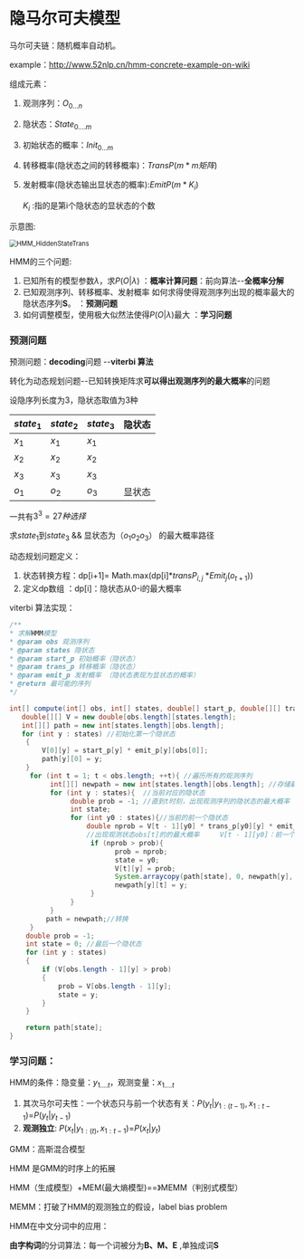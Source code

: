 # 隐马尔可夫模型

马尔可夫链：随机概率自动机。 

example：http://www.52nlp.cn/hmm-concrete-example-on-wiki

组成元素：

1. 观测序列：$O_{0...n}$

2. 隐状态：$State_{0....m}$

3. 初始状态的概率：$Init_{0...m}$

4. 转移概率(隐状态之间的转移概率)：$TransP(m*m 矩阵)$

5. 发射概率(隐状态输出显状态的概率):$EmitP(m*K_i)$

   $K_i$ :指的是第i个隐状态的显状态的个数

示意图:

 <img src="C:\Users\Administrator\Desktop\ms\ml\img\HMM_HiddenStateTrans.jpg" alt="HMM_HiddenStateTrans" style="zoom:80%;" />

HMM的三个问题:

1. 已知所有的模型参数$\lambda$，求$P(O|\lambda)$   ：**概率计算问题**：前向算法--**全概率分解**
2. 已知观测序列、转移概率、发射概率 如何求得使得观测序列出现的概率最大的隐状态序列**S**。  ：**预测问题**
3. 如何调整模型，使用极大似然法使得$P(O|\lambda)$最大    ：**学习问题**

### 预测问题

预测问题：**decoding**问题 --**viterbi 算法**

转化为动态规划问题--已知转换矩阵求**可以得出观测序列的最大概率**的问题

设隐序列长度为3，隐状态取值为3种

| $state_1$ | $state_2$ | $state_3$ | 隐状态 |
| --------- | --------- | --------- | ------ |
| $x_1$     | $x_1$     | $x_1$     |        |
| $x_2$     | $x_2$     | $x_2$     |        |
| $x_3$     | $x_3$     | $x_3$     |        |
| $o_1$     | $o_2$     | $o_3$     | 显状态 |

  一共有$3^3=27种选择$

求$state_1$到$state_3$ && 显状态为（$o_1$$o_2$$o_3$） 的最大概率路径

动态规划问题定义：

1. 状态转换方程：dp[i+1]= Math.max(dp[i]*$transP_{i,j}$ *$Emit_j(o_{t+1})$)
2. 定义dp数组  ：dp[i]：隐状态从0-i的最大概率

viterbi 算法实现：

```java
/**
* 求解HMM模型
* @param obs 观测序列
* @param states 隐状态
* @param start_p 初始概率（隐状态）
* @param trans_p 转移概率（隐状态）
* @param emit_p 发射概率 （隐状态表现为显状态的概率）
* @return 最可能的序列
*/

int[] compute(int[] obs, int[] states, double[] start_p, double[][] trans_p, double[][] emit_p){
   double[][] V = new double[obs.length][states.length];
   int[][] path = new int[states.length][obs.length];
   for (int y : states) //初始化第一个隐状态
    {
        V[0][y] = start_p[y] * emit_p[y][obs[0]];
        path[y][0] = y;
    }
     for (int t = 1; t < obs.length; ++t){ //遍历所有的观测序列
          int[][] newpath = new int[states.length][obs.length]; //存储新的路径
          for (int y : states){  //当前对应的隐状态
               double prob = -1; //直到t时刻，出现观测序列的隐状态的最大概率
               int state;
               for (int y0 : states){//当前的前一个隐状态
                   double nprob = V[t - 1][y0] * trans_p[y0][y] * emit_p[y][obs[t]];
                   //出现观测状态obs[t]的的最大概率     V[t - 1][y0]：前一个隐状态
                    if (nprob > prob){
                          prob = nprob;
                          state = y0;
                          V[t][y] = prob;
                          System.arraycopy(path[state], 0, newpath[y], 0, t);
                          newpath[y][t] = y;
                    }
               }
          }
         path = newpath;//转换
     }
    double prob = -1;
    int state = 0; //最后一个隐状态
    for (int y : states)
    {
        if (V[obs.length - 1][y] > prob)
        {
            prob = V[obs.length - 1][y];
            state = y;
        }
    }

    return path[state];
}
```



### 学习问题：



HMM的条件：隐变量：$y_{1....t}$，观测变量：$x_{1....t}$

1. 其次马尔可夫性：一个状态只与前一个状态有关：$P(y_t|y_{1:(t-1)},x_{1:t-1})$=$P(y_t|y_{t-1})$
2. **观测独立**: $P(x_t|y_{1:(t)},x_{1:t-1})$=$P(x_t|y_t)$

GMM：高斯混合模型

HMM 是GMM的时序上的拓展



HMM（生成模型）+MEM(最大熵模型)==》MEMM（判别式模型）

MEMM：打破了HMM的观测独立的假设，label bias problem



HMM在中文分词中的应用：

   **由字构词**的分词算法：每一个词被分为**B、M、E** ,单独成词**S**

